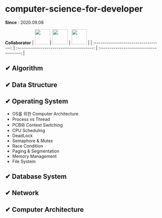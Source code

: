 # computer-science-for-developer

**Since** : 2020.09.08

**Collaborator**
| [<img src="https://avatars3.githubusercontent.com/u/57359207?s=400&v=4" width="50">](https://github.com/ParkYooJeong)| [<img src="https://avatars0.githubusercontent.com/u/40655666?s=400&u=f73ef5efa98b2e7d0d63daf162518d71a2baaa9c&v=4" width="50">](https://github.com/dudcheol) | [<img src="https://avatars2.githubusercontent.com/u/37795866?s=400&v=4" width="50">](https://github.com/doljae) |
| :-----------------------------------: | :---------------------------------------: | :-------------------------------------: |

## ✔ Algorithm

## ✔ Data Structure

## ✔ Operating System
- OS를 위한 Computer Architecture
- Process vs Thread
- PCB와 Context Switching
- CPU Scheduling
- DeadLock
- Semaphore & Mutex
- Race Condition
- Paging & Segmentation
- Memory Management
- File System

## ✔ Database System

## ✔ Network

## ✔ Computer Architecture
